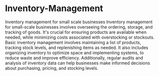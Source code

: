 # Inventory-Management
Inventory management for small scale businesses
Inventory management for small-scale businesses involves overseeing the ordering, storage, and tracking of goods. It's crucial for ensuring products are available when needed, while minimizing costs associated with overstocking or stockouts. Basic inventory management involves maintaining a list of products, tracking stock levels, and replenishing items as needed. It also includes organizing inventory to optimize space and implementing systems, to reduce waste and improve efficiency. Additionally, regular audits and analysis of inventory data can help businesses make informed decisions about purchasing, pricing, and stocking levels.
